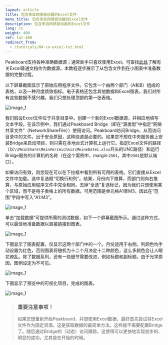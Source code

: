 ```yaml
---
layout: article
title: 包含来自网络驱动器的Excel文件
menu_title: 包含来自网络驱动器的Excel文件
description: 包含来自网络驱动器的Excel文件
lang: cn
weight: 400
ref: tut-400
redirect_from:
  - /tutorials/04-cn-excel-tut.html
---
```

Peakboard支持各种准确数据源；通常新手只喜欢使用Excel。可查找[此处](/data_sources/13-cn-excel.html)了解有关Excel普通文档作为数据源。本教程逐步展示了从包含文件到在小图表中准备数据的完整过程。

以下屏幕截图显示了原始应用程序文件。它包含一个由两个部门（A和B）组成的表格，以及一种月度绩效指标。电子表格还包含其他数据和Excel图表。我们对所有这些数据不感兴趣。我们只想处理顶部的第一张表格。

![image_1](/assets/images/Tutorial/Excel/TutorialExcel_01.png)

我们假设Excel文件位于共享目录中。创建一个新的Excel数据源，并相应地填写文本字段。在该示例中，我们通过Peakboard Bridge（即在“源类型”中指定“网络共享文件”（NetworkShareFile））使用访问。Peakboard访问Bridge，从而访问目录中的文件。出于安全原因，这种绕道是必要的。如果您不想在中央服务器上安装Bridge来启动项目，则只需在本地台式计算机上运行它。指定Excel文件的路径（以`\\MeinShare\MeinVerzeichnis\MeineDatei.xlsx`开头的UNC路径）和运行Bridge服务的计算机的名称（在这个案例中，margin:`2501`，其中`2501`是默认端口）。

如果访问有效，则您现在可以在下拉框中看到所有可用的表格。它们直接从Excel文件中加载。选中复选框“切换行和列”。结果，月份向下推算，而部门则向右推算，与原始应用程序文件中完全相同。去掉“全选”复选标记，因为我们只想使用某个区域，而不是电子表格上的所有数据。可用范围是单元格A1至M3，因此在“范围”字段中写入“A1:M3”。

![image_1](/assets/images/Tutorial/Excel/TutorialExcel_02.png)

单击“加载数据”可提供所需的测试数据，如下一个屏幕截图所示。通过这种方式，可以最佳地准备数据以直接链接到图表。

![image_1](/assets/images/Tutorial/Excel/TutorialExcel_03.png)

下图显示了图表配置。仅显示这两个部门中的一个。月份适用于右侧。列颜色均手动设置为红色，否则图表将随机为十二个月决定十二种颜色，这么多颜色会让人眼花缭乱。除了数据系列，还有一些细节需要改进，例如标题和副标题。由于光学原因，图例设定为不可见。

![image_1](/assets/images/Tutorial/Excel/TutorialExcel_04.png)

下图显示了预览中的可视化项目，完成的图表。

![image_1](/assets/images/Tutorial/Excel/TutorialExcel_05.png)

>### 重要注意事项！
>
>如果您想重新开始Peakboard，并想使用Excel数据，最好首先尝试将Excel文件作为固定资源。这是获取数据的最简单方法。这样就不需要配置Bridge了。随后通过Bridge的（动态）访问跟踪。这使得可以更快地实现初步的、明显的成功，尤其是在开始的时候。
